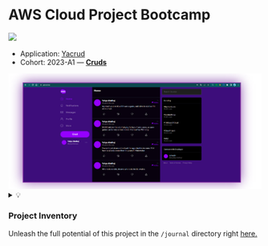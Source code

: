 # AWS Cloud Project Bootcamp

![](https://codebuild.ca-central-1.amazonaws.com/badges?uuid=eyJlbmNyeXB0ZWREYXRhIjoiQ0VKYkxoWEVPajFjRlRaeGg3ZUJHMDJnQXpWSlg2NityVlZEVVhUZTBVbTR0OFgwUFlyMm1jZDhxU3F1bTFCRjBiTUZRazhFd2tWWWllbFlSUE1weUhFPSIsIml2UGFyYW1ldGVyU3BlYyI6IktNcGJRU1NaV3NiU3h5aFQiLCJtYXRlcmlhbFNldFNlcmlhbCI6MX0%3D&branch=main)

- Application: [Yacrud](https://yacrud.me/)
- Cohort: 2023-A1 — [**Cruds**](_docs/assets/yaYacrud.csv)

<img src="_docs/assets/yacrud.png">

<details>
<summary>
💡
</summary>

<br>

Did you know? 
<br>

The term "Yacrud" is a combination of my nickname "Yaya" and "crud" for posting content on the [app](https://yacrud.me/).

</details>



### **Project Inventory**

Unleash the full potential of this project in the `/journal` directory right [here.](journal/README.md#ultimate-resource-hub)



